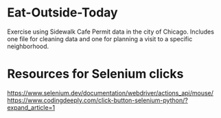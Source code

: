 # Eat-Outside-Today
Exercise using Sidewalk Cafe Permit data in the city of Chicago. Includes one file for cleaning data and one for planning a visit to a specific neighborhood.

# Resources for Selenium clicks
https://www.selenium.dev/documentation/webdriver/actions_api/mouse/
https://www.codingdeeply.com/click-button-selenium-python/?expand_article=1